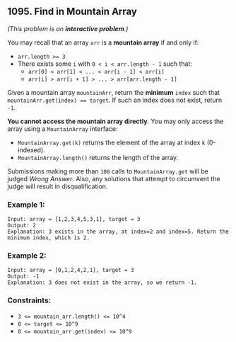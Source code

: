 ## 1095. Find in Mountain Array

*(This problem is an **interactive problem**.)*

You may recall that an array ```arr``` is a **mountain array** if and only if:

* ```arr.length >= 3```
* There exists some ```i``` with ```0 < i < arr.length - 1``` such that:
    * ```arr[0] < arr[1] < ... < arr[i - 1] < arr[i]```
    * ```arr[i] > arr[i + 1] > ... > arr[arr.length - 1]```

Given a mountain array ```mountainArr```, return the **minimum** ```index``` such that ```mountainArr.get(index) == target```. If such an index does not exist, return ```-1```.

**You cannot access the mountain array directly**. You may only access the array using a ```MountainArray``` interface:

* ```MountainArray.get(k)``` returns the element of the array at index ```k``` (0-indexed).
* ```MountainArray.length()``` returns the length of the array.

Submissions making more than ```100``` calls to ```MountainArray.get``` will be judged *Wrong Answer*. Also, any solutions that attempt to circumvent the judge will result in disqualification.

### Example 1:
```
Input: array = [1,2,3,4,5,3,1], target = 3
Output: 2
Explanation: 3 exists in the array, at index=2 and index=5. Return the minimum index, which is 2.
```
### Example 2:
```
Input: array = [0,1,2,4,2,1], target = 3
Output: -1
Explanation: 3 does not exist in the array, so we return -1.
```

### Constraints:

* ```3 <= mountain_arr.length() <= 10^4```
* ```0 <= target <= 10^9```
* ```0 <= mountain_arr.get(index) <= 10^9```